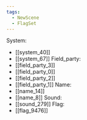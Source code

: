 ```yaml
---
tags:
  - NewScene
  - FlagSet
---
```

System:
- [[system_40]]
- [[system_67]]
Field_party:
- [[field_party_3]]
- [[field_party_0]]
- [[field_party_2]]
- [[field_party_1]]
Name:
- [[name_14]]
- [[name_8]]
Sound:
- [[sound_279]]
Flag:
- [[flag_9476]]
